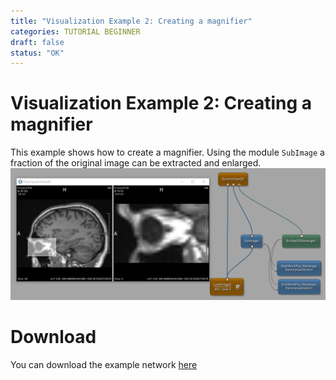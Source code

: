 ```yaml
---
title: "Visualization Example 2: Creating a magnifier"
categories: TUTORIAL BEGINNER
draft: false
status: "OK"
---
```


# Visualization Example 2: Creating a magnifier
This example shows how to create a magnifier. Using the module `SubImage` a fraction of the original image can be extracted and enlarged.
![Screenshot](/categories/visualization/example2/image.png)

# Download
You can download the example network [here](/categories/visualization/example2/VisualizationExample2.mlab)

